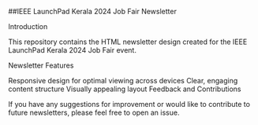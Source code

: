 
##IEEE LaunchPad Kerala 2024 Job Fair Newsletter

Introduction

This repository contains the HTML newsletter design created for the IEEE LaunchPad Kerala 2024 Job Fair event.

Newsletter Features

Responsive design for optimal viewing across devices
Clear, engaging content structure
Visually appealing layout
Feedback and Contributions

If you have any suggestions for improvement or would like to contribute to future newsletters, please feel free to open an issue.
